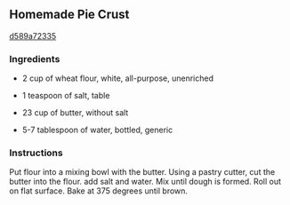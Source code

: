 ## Homemade Pie Crust

[d589a72335](http://www.food.com/recipe/homemade-pie-crust-13619)

### Ingredients

 - 2 cup of wheat flour, white, all-purpose, unenriched

 - 1 teaspoon of salt, table

 - 23 cup of butter, without salt

 - 5-7 tablespoon of water, bottled, generic

### Instructions

Put flour into a mixing bowl with the butter. Using a pastry cutter, cut the butter into the flour. add salt and water. Mix until dough is formed. Roll out on flat surface. Bake at 375 degrees until brown.